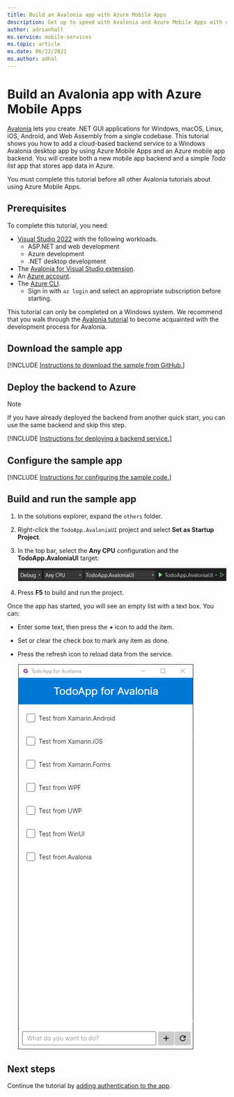 ```yaml
---
title: Build an Avalonia app with Azure Mobile Apps
description: Get up to speed with Avalonia and Azure Mobile Apps with our tutorial.
author: adrianhall
ms.service: mobile-services
ms.topic: article
ms.date: 06/22/2022
ms.author: adhal
---
```


# Build an Avalonia app with Azure Mobile Apps

[Avalonia](https://www.avaloniaui.net/) lets you create .NET GUI applications for Windows, macOS, Linux, iOS, Android, and Web Assembly from a single codebase.  This tutorial shows you how to add a cloud-based backend service to a Windows Avalonia desktop app by using Azure Mobile Apps and an Azure mobile app backend. You will create both a new mobile app backend and a simple *Todo list* app that stores app data in Azure.

You must complete this tutorial before all other Avalonia tutorials about using Azure Mobile Apps.

## Prerequisites

To complete this tutorial, you need:

* [Visual Studio 2022](/visualstudio/install/install-visual-studio?view=vs-2022&preserve-view=true) with the following workloads.
  * ASP.NET and web development
  * Azure development
  * .NET desktop development
* The [Avalonia for Visual Studio extension](https://docs.avaloniaui.net/docs/getting-started/ide-support#visual-studio).
* An [Azure account](https://azure.microsoft.com/pricing/free-trial).
* The [Azure CLI](/cli/azure/install-azure-cli).
  * Sign in with `az login` and select an appropriate subscription before starting.

This tutorial can only be completed on a Windows system.  We recommend that you walk through the [Avalonia tutorial](https://docs.avaloniaui.net/tutorials/todo-list-app) to become acquainted with the development process for Avalonia.

## Download the sample app

[!INCLUDE [Instructions to download the sample from GitHub.](~/mobile-apps/azure-mobile-apps/includes/quickstart/windows/download-sample.md)]

## Deploy the backend to Azure

> [!NOTE]
> If you have already deployed the backend from another quick start, you can use the same backend and skip this step.

[!INCLUDE [Instructions for deploying a backend service.](~/mobile-apps/azure-mobile-apps/includes/quickstart/windows/deploy-backend.md)]

## Configure the sample app

[!INCLUDE [Instructions for configuring the sample code.](~/mobile-apps/azure-mobile-apps/includes/quickstart/windows/configure-sample.md)]

## Build and run the sample app

1. In the solutions explorer, expand the `others` folder.
1. Right-click the `TodoApp.AvaloniaUI` project and select **Set as Startup Project**.
1. In the top bar, select the **Any CPU** configuration and the **TodoApp.AvaloniaUI** target:

    ![Screenshot of the Visual Studio configuration bar.](./media/win-configuration.png)

2. Press **F5** to build and run the project.

Once the app has started, you will see an empty list with a text box.  You can:

* Enter some text, then press the **+** icon to add the item.
* Set or clear the check box to mark any item as done.
* Press the refresh icon to reload data from the service.

    ![Screenshot of the Avalonia app running on Windows.](./media/running-app.png)

## Next steps

Continue the tutorial by [adding authentication to the app](./authentication.md).